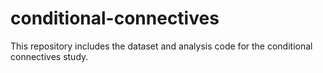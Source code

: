 # conditional-connectives
This repository includes the dataset and analysis code for the conditional connectives study.
